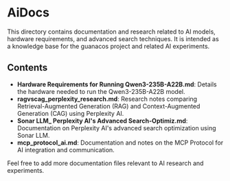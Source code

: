# AiDocs

This directory contains documentation and research related to AI models, hardware requirements, and advanced search techniques. It is intended as a knowledge base for the guanacos project and related AI experiments.

## Contents

- **Hardware Requirements for Running Qwen3-235B-A22B.md**: Details the hardware needed to run the Qwen3-235B-A22B model.
- **ragvscag_perplexity_research.md**: Research notes comparing Retrieval-Augmented Generation (RAG) and Context-Augmented Generation (CAG) using Perplexity AI.
- **Sonar LLM_ Perplexity AI's Advanced Search-Optimiz.md**: Documentation on Perplexity AI's advanced search optimization using Sonar LLM.
- **mcp_protocol_ai.md**: Documentation and notes on the MCP Protocol for AI integration and communication.

Feel free to add more documentation files relevant to AI research and experiments. 
